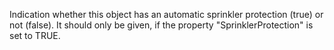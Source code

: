 Indication whether this object has an automatic sprinkler protection (true) or not (false).
It should only be given, if the property "SprinklerProtection" is set to TRUE.